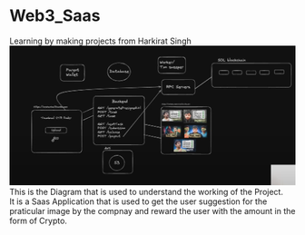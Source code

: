 # Web3_Saas
Learning by making projects from Harkirat Singh 
![Working](https://github.com/NamanGarg12/Web3_Saas/blob/main/Screenshot%202024-11-08%20223030.png)
This is the Diagram that is used to understand the working of the Project.
<br>
It is a Saas Application that is used to get the user suggestion for the praticular image by the compnay and reward the user with the amount in the form of Crypto.
